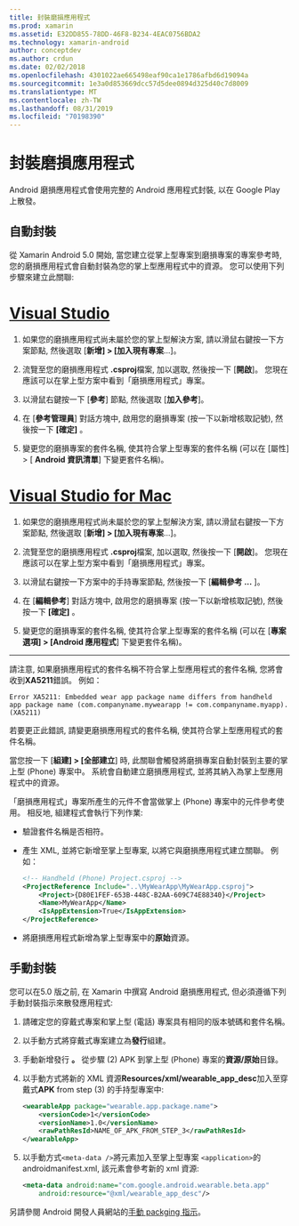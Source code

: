 ```yaml
---
title: 封裝磨損應用程式
ms.prod: xamarin
ms.assetid: E32DD855-78DD-46F8-B234-4EAC0756BDA2
ms.technology: xamarin-android
author: conceptdev
ms.author: crdun
ms.date: 02/02/2018
ms.openlocfilehash: 4301022ae665498eaf90ca1e1786afbd6d19094a
ms.sourcegitcommit: 1e3a0d853669dcc57d5dee0894d325d40c7d8009
ms.translationtype: MT
ms.contentlocale: zh-TW
ms.lasthandoff: 08/31/2019
ms.locfileid: "70198390"
---
```

# <a name="packaging-wear-apps"></a>封裝磨損應用程式

Android 磨損應用程式會使用完整的 Android 應用程式封裝, 以在 Google Play 上散發。 

## <a name="automatic-packaging"></a>自動封裝

從 Xamarin Android 5.0 開始, 當您建立從掌上型專案到磨損專案的專案參考時, 您的磨損應用程式會自動封裝為您的掌上型應用程式中的資源。 您可以使用下列步驟來建立此關聯: 

# <a name="visual-studiotabwindows"></a>[Visual Studio](#tab/windows)

1. 如果您的磨損應用程式尚未屬於您的掌上型解決方案, 請以滑鼠右鍵按一下方案節點, 然後選取 [**新增] > [加入現有專案**...]。

2. 流覽至您的磨損應用程式 **.csproj**檔案, 加以選取, 然後按一下 [**開啟**]。 您現在應該可以在掌上型方案中看到「磨損應用程式」專案。

3. 以滑鼠右鍵按一下 [**參考**] 節點, 然後選取 [**加入參考**]。

4. 在 [**參考管理員**] 對話方塊中, 啟用您的磨損專案 (按一下以新增核取記號), 然後按一下 **[確定]** 。

5. 變更您的磨損專案的套件名稱, 使其符合掌上型專案的套件名稱 (可以在 [屬性] > [ **Android 資訊清單**] 下變更套件名稱)。

# <a name="visual-studio-for-mactabmacos"></a>[Visual Studio for Mac](#tab/macos)

1. 如果您的磨損應用程式尚未屬於您的掌上型解決方案, 請以滑鼠右鍵按一下方案節點, 然後選取 [**新增] > [加入現有專案**...]。

2. 流覽至您的磨損應用程式 **.csproj**檔案, 加以選取, 然後按一下 [**開啟**]。 您現在應該可以在掌上型方案中看到「磨損應用程式」專案。

3. 以滑鼠右鍵按一下方案中的手持專案節點, 然後按一下 [**編輯參考 ...** ]。

4. 在 [**編輯參考**] 對話方塊中, 啟用您的磨損專案 (按一下以新增核取記號), 然後按一下 **[確定]** 。

5. 變更您的磨損專案的套件名稱, 使其符合掌上型專案的套件名稱 (可以在 [**專案選項] > [Android 應用程式**] 下變更套件名稱)。

-----


請注意, 如果磨損應用程式的套件名稱不符合掌上型應用程式的套件名稱, 您將會收到**XA5211**錯誤。 例如：

```shell
Error XA5211: Embedded wear app package name differs from handheld 
app package name (com.companyname.mywearapp != com.companyname.myapp). (XA5211)
```

若要更正此錯誤, 請變更磨損應用程式的套件名稱, 使其符合掌上型應用程式的套件名稱。

當您按一下 [**組建] > [全部建立**] 時, 此關聯會觸發將磨損專案自動封裝到主要的掌上型 (Phone) 專案中。 系統會自動建立磨損應用程式, 並將其納入為掌上型應用程式中的資源。

「磨損應用程式」專案所產生的元件不會當做掌上 (Phone) 專案中的元件參考使用。 相反地, 組建程式會執行下列作業:

- 驗證套件名稱是否相符。 

- 產生 XML, 並將它新增至掌上型專案, 以將它與磨損應用程式建立關聯。 例如： 

    ```xml
    <!-- Handheld (Phone) Project.csproj -->
    <ProjectReference Include="..\MyWearApp\MyWearApp.csproj">
        <Project>{D80E1FEF-653B-448C-B2AA-609C74E88340}</Project>
        <Name>MyWearApp</Name>
        <IsAppExtension>True</IsAppExtension>
    </ProjectReference>
    ```

- 將磨損應用程式新增為掌上型專案中的**原始**資源。 


## <a name="manual-packaging"></a>手動封裝

您可以在5.0 版之前, 在 Xamarin 中撰寫 Android 磨損應用程式, 但必須遵循下列手動封裝指示來散發應用程式: 

1. 請確定您的穿戴式專案和掌上型 (電話) 專案具有相同的版本號碼和套件名稱。

2. 以手動方式將穿戴式專案建立為**發行**組建。

3. 手動新增發行 **。** 從步驟 (2) APK 到掌上型 (Phone) 專案的**資源/原始**目錄。

4. 以手動方式將新的 XML 資源**Resources/xml/wearable_app_desc**加入至穿戴式**APK** from step (3) 的手持型專案中:

    ```xml
    <wearableApp package="wearable.app.package.name">
        <versionCode>1</versionCode>
        <versionName>1.0</versionName>
        <rawPathResId>NAME_OF_APK_FROM_STEP_3</rawPathResId>
    </wearableApp>
    ```

5. 以手動方式`<meta-data />`將元素加入至掌上型專案 `<application>`的 androidmanifest.xml, 該元素會參考新的 xml 資源:

    ```xml
    <meta-data android:name="com.google.android.wearable.beta.app"
        android:resource="@xml/wearable_app_desc"/>
    ```

另請參閱 Android 開發人員網站的[手動 packging 指示](https://developer.android.com/training/wearables/apps/packaging.html#PackageManually)。

